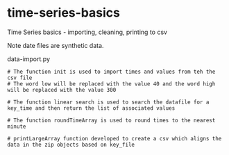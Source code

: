 # time-series-basics
Time Series basics - importing, cleaning, printing to csv

Note date files are synthetic data. 


data-import.py

    # The function init is used to import times and values from teh the csv file
    # The word low will be replaced with the value 40 and the word high will be replaced with the value 300
    
    # The function linear search is used to search the datafile for a key_time and then return the list of associated values
    
    # The function roundTimeArray is used to round times to the nearest minute
    
    # printLargeArray function developed to create a csv which aligns the data in the zip objects based on key_file